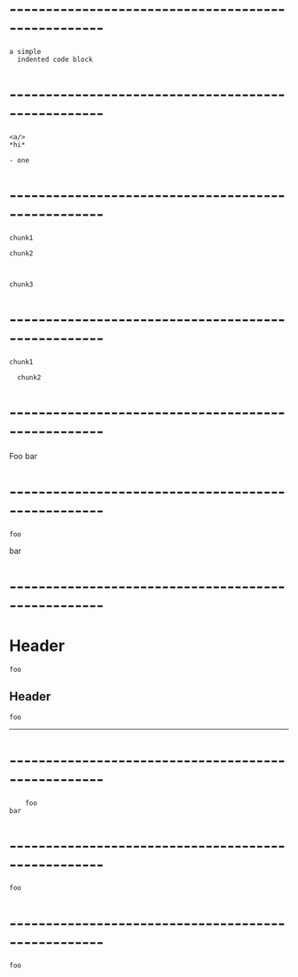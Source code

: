 # --------------------------------------------------- #


    a simple
      indented code block


# --------------------------------------------------- #

    <a/>
    *hi*

    - one

# --------------------------------------------------- #


    chunk1

    chunk2
  
 
 
    chunk3

# --------------------------------------------------- #


    chunk1
      
      chunk2


# --------------------------------------------------- #

Foo
    bar
# --------------------------------------------------- #

    foo
bar
# --------------------------------------------------- #

# Header
    foo
Header
------
    foo
------

# --------------------------------------------------- #

        foo
    bar
# --------------------------------------------------- #

    
    foo


# --------------------------------------------------- #

    foo  

    
